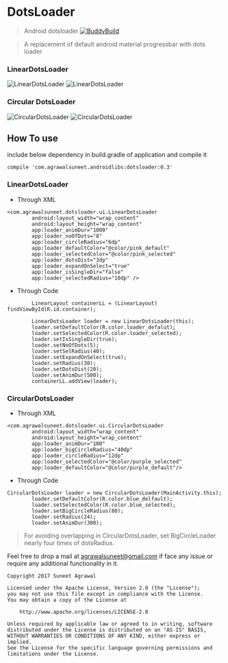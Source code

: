 # DotsLoader
> Android dotsloader       [![BuddyBuild](https://dashboard.buddybuild.com/api/statusImage?appID=5961db7fc335c70001c8d324&branch=master&build=latest)](https://dashboard.buddybuild.com/apps/5961db7fc335c70001c8d324/build/latest?branch=master)


> A replacement of default android material progressbar with dots loader

### LinearDotsLoader
![LinearDotsLoader](https://user-images.githubusercontent.com/12999622/27900760-320f5b2a-624d-11e7-80dc-76ea5b736287.gif)
![LinearDotsLoader](https://user-images.githubusercontent.com/12999622/27900763-329c1dee-624d-11e7-877b-68ba0f4ea7d7.gif)

### Circular DotsLoader
![CircularDotsLoader](https://user-images.githubusercontent.com/12999622/27900765-32aef07c-624d-11e7-8679-f77a95030bd4.gif)
![CircularDotsLoader](https://user-images.githubusercontent.com/12999622/27900766-332b5a7c-624d-11e7-99f0-35b26ee5f0d7.gif)



## How To use
include below dependency in build.gradle of application and compile it
```
compile 'com.agrawalsuneet.androidlibs:dotsloader:0.3'
```

### LinearDotsLoader
* Through XML
```
<com.agrawalsuneet.dotsloader.ui.LinearDotsLoader
        android:layout_width="wrap_content"
        android:layout_height="wrap_content"
        app:loader_animDur="1000"
        app:loader_noOfDots="8"
        app:loader_circleRadius="6dp"
        app:loader_defaultColor="@color/pink_default"
        app:loader_selectedColor="@color/pink_selected"
        app:loader_dotsDist="3dp"
        app:loader_expandOnSelect="true"
        app:loader_isSingleDir="false"
        app:loader_selectedRadius="10dp" />
```

*  Through Code
```
        LinearLayout containerLL = (LinearLayout) findViewById(R.id.container);

        LinearDotsLoader loader = new LinearDotsLoader(this);
        loader.setDefaultColor(R.color.loader_defalut);
        loader.setSelectedColor(R.color.loader_selected);
        loader.setIsSingleDir(true);
        loader.setNoOfDots(5);
        loader.setSelRadius(40);
        loader.setExpandOnSelect(true);
        loader.setRadius(30);
        loader.setDotsDist(20);
        loader.setAnimDur(500);
        containerLL.addView(loader);
```


### CircularDotsLoader
* Through XML
```
<com.agrawalsuneet.dotsloader.ui.CircularDotsLoader
        android:layout_width="wrap_content"
        android:layout_height="wrap_content"
        app:loader_animDur="100"
        app:loader_bigCircleRadius="40dp"
        app:loader_circleRadius="12dp"
        app:loader_selectedColor="@color/purple_selected"
        app:loader_defaultColor="@color/purple_default"/>
```

*  Through Code
```
CircularDotsLoader loader = new CircularDotsLoader(MainActivity.this);
        loader.setDefaultColor(R.color.blue_delfault);
        loader.setSelectedColor(R.color.blue_selected);
        loader.setBigCircleRadius(80);
        loader.setRadius(24);
        loader.setAnimDur(300);
```

> For avoiding overlapping in CircularDotsLoader, set BigCircleLoader nearly four times of dotsRadius.

Feel free to drop a mail at agrawalsuneet@gmail.com if face any issue or require any additional functionality in it.

```
Copyright 2017 Suneet Agrawal

Licensed under the Apache License, Version 2.0 (the "License");
you may not use this file except in compliance with the License.
You may obtain a copy of the License at

    http://www.apache.org/licenses/LICENSE-2.0

Unless required by applicable law or agreed to in writing, software
distributed under the License is distributed on an "AS IS" BASIS,
WITHOUT WARRANTIES OR CONDITIONS OF ANY KIND, either express or implied.
See the License for the specific language governing permissions and
limitations under the License.
```
